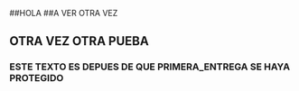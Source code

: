 
##HOLA
##A VER OTRA VEZ
## OTRA VEZ OTRA PUEBA
### ESTE TEXTO ES DEPUES DE QUE PRIMERA_ENTREGA SE HAYA PROTEGIDO
